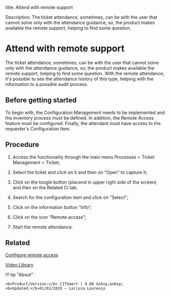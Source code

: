title: Attend with remote support
 
Description: The ticket attendance, sometimes, can be with the user that cannot solve only with the attendance guidance, so, the product makes available the remote support, helping to find some question.

# Attend with remote support  

The ticket attendance, sometimes, can be with the user that cannot solve only with the attendance guidance, so, the product makes available the remote support, helping to find some question.
With the remote attendance, it's possible to see the attendance history of this type, helping with the information to a possible audit process.

Before getting started
--------------------------

To begin with, the Configuration Management needs to be implemented and the inventory 
process must be defined. In addition, the Remote Access feature must be configured.
Finally, the attendant must have access to the requester's Configuration Item.

Procedure  
-------------

1.  Access the functionality through the main menu Processes \> Ticket Management
    \> Ticket;

2.  Select the ticket and click on it and then on “Open” to
    capture it;

3.  Click on the toogle button (placend in upper right side of the screen) and then on
    the Related CI tab;

4.  Search for the configuration item and click on "Select";

5.  Click on the information button “Info”;

6.  Click on the icon “Remote access”;

7.  Start the remote attendance.

Related
-----------

[Configure remote access](/en-us/citsmart-platform-8/processes/configuration/configuration/configure-remote-access.html)

<i class='fa fa-youtube-play  fa-2x' style='color:#97ce17;vertical-align: middle;'> </i> [Video Library](https://www.youtube.com/playlist?list=PLB5qK2uzf2RNrJnhiXj3dbmgsm9-quhfz)

!!! tip "About"

    <b>Product/Version:</b> CITSmart | 9.00 &nbsp;&nbsp;
    <b>Updated:</b>01/02/2019 – Larissa Lourenço

